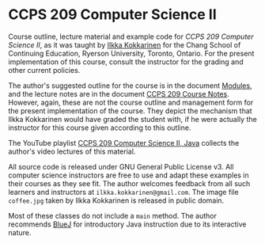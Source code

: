 # CCPS 209 Computer Science II

Course outline, lecture material and example code for *CCPS 209 Computer Science II*, as it was taught by [Ilkka Kokkarinen](http://scs.ryerson.ca/~ikokkari) for the Chang School of Continuing Education, Ryerson University, Toronto, Ontario. For the present implementation of this course, consult the instructor for the grading and other current policies. 

The author's suggested outline for the course is in the document [Modules](https://github.com/ikokkari/JavaExamples/blob/master/Modules.pdf), and the lecture notes are in the document [CCPS 209 Course Notes](https://github.com/ikokkari/JavaExamples/blob/master/CCPS%20209%20Course%20Notes.pdf). However, again, these are not the course outline and management form for the present implementation of the course. They depict the mechanism that Ilkka Kokkarinen would have graded the student with, if he were actually the instructor for this course given according to this outline.

The YouTube playlist [CCPS 209 Computer Science II, Java](https://www.youtube.com/playlist?list=PLm1Sd7Iw1hHsRtM6KX5-XKGmOOvcDPBiB) collects the author's video lectures of this material.

All source code is released under GNU General Public License v3. All computer science instructors are free to use and adapt these examples in their courses as they see fit. The author welcomes feedback from all such learners and instructors at `ilkka.kokkarinen@gmail.com`. The image file `coffee.jpg` taken by Ilkka Kokkarinen is released in public domain.

Most of these classes do not include a `main` method. The author recommends [BlueJ](http://www.bluej.org) for introductory Java instruction due to its interactive nature.
